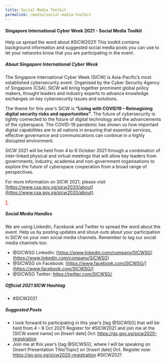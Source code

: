 ```yaml
---
title: Social Media Toolkit
permalink: /media/social-media-toolkit
---
```

#### **Singapore International Cyber Week 2021 - Social Media Toolkit**

Help us spread the word about #SICW2021! This toolkit contains background information and suggested social media posts you can use to let your networks know that you are participating in the event. 

##### **About Singapore International Cyber Week**

The Singapore International Cyber Week (SICW) is Asia-Pacific’s most established cybersecurity event. Organised by the Cyber Security Agency of Singapore (CSA), SICW will bring together prominent global policy makers, thought leaders and industry experts to advance knowledge exchanges on key cybersecurity issues and solutions.

The theme for this year’s SICW is **“Living with COVID19 – Reimagining digital security risks and opportunities”**. The future of cybersecurity is tightly connected to the future of digital technology and the advancements of the cyberspace. The COVID-19 pandemic has shown us how important digital capabilities are to all nations in ensuring that essential services, effective governance and communications can continue in a highly disrupted environment.

SICW 2021 will be held from 4 to 8 October 2021 through a combination of inter-linked physical and virtual meetings that will allow key leaders from governments, industry, academia and non-government organisations to explore the future of cyberspace cooperation from a broad range of perspectives. 

For more information on SICW 2021, please visit [https://www.csa.gov.sg/sicw2020/about](https://www.csa.gov.sg/sicw2020/about). 

<a href="https://www.csa.gov.sg/sicw2020/about" target="_blank" style="color:red;">1.</a>

##### **Social Media Handles**

We are using LinkedIn, Facebook and Twitter  to spread the word about the event. Help us by posting updates and shout-outs about your participation in SICW on your own social media channels. Remember to tag our social media channels too: 
+ @SICWSG LinkedIn: [https://www.linkedin.com/company/SICWSG](https://www.linkedin.com/company/SICWSG)
+ @SICWSG on Facebook: [https://www.facebook.com/SICWSG/](https://www.facebook.com/SICWSG/)
+ @SICWSG Twitter: [https://twitter.com/SICWSG/ ](https://twitter.com/SICWSG/ )

##### **Official 2021 SICW Hashtag**
+ #SICW2021

##### **Suggested Posts**

+ I look forward to participating in this year’s [tag @SICWSG] that will be held from 4 – 8 Oct 2021! Register for #SICW2021 and join me at the [SICW event name] on [Insert date] Oct: https://go.gov.sg/sicw2020-registration
+ Join me at this year’s [tag @SICWSG], where I will be speaking on [Insert Presentation Title/Topic] on [Insert date] Oct. Register now: https://go.gov.sg/sicw2020-registration   #SICW2021